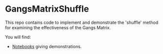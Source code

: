 # GangsMatrixShuffle

This repo contains code to implement and demonstrate the 'shuffle' method for examining the effectiveness of the Gangs Matrix.

You will find:

- [Notebooks](notebooks) giving demonstrations.